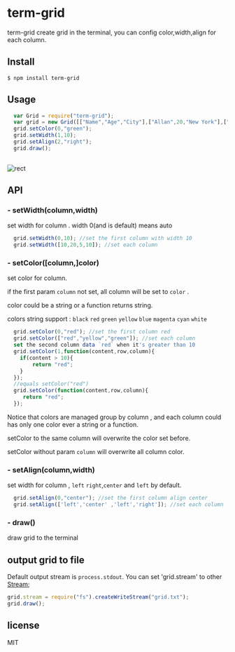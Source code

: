 # term-grid


term-grid create grid in the terminal, you can config color,width,align for each column.


## Install
  ```
  $ npm install term-grid
  ```

## Usage
```js
  var Grid = require("term-grid");
  var grid = new Grid([["Name","Age","City"],["Allan",20,"New York"],["Jack",30,"London"]]);
  grid.setColor(0,"green");
  grid.setWidth(1,10);
  grid.setAlign(2,"right");
  grid.draw();
  
```
![rect](https://raw.githubusercontent.com/mangix/term-grid/master/grid.png)

## API
### - setWidth(column,width)
set width for column .  width 0(and is default) means auto 
```js
  grid.setWidth(0,10); //set the first column with width 10
  grid.setWidth([10,20,5,10]); //set each column
```

### - setColor([column,]color)
set color for column.

if the first param `column` not set, all column will be set to `color` .

color could be a string or a function returns string.

colors string support : `black` `red` `green` `yellow` `blue` `magenta` `cyan` `white`
```js
  grid.setColor(0,"red"); //set the first column red
  grid.setColor(["red","yellow","green"]); //set each column
  set the second column data `red` when it's greater than 10
  grid.setColor(1,function(content,row,column){
    if(content > 10){
        return "red";
    }
  });
  //equals setColor("red")
  grid.setColor(function(content,row,column){
     return "red";
  });
```
Notice that colors are managed group by column , and each column could has only one color ever a string or a function.

setColor to the same column will overwrite the color set before.

setColor without param `column` will overwrite all column color.



### - setAlign(column,width)
set width for column , `left` `right`,`center`  and `left` by default.
```js
  grid.setAlign(0,"center"); //set the first column align center
  grid.setAlign(['left','center' ,'left','right']); //set each column
```

### - draw()
draw grid to the terminal


## output grid to file
Default output stream is `process.stdout`. You can set 'grid.stream' to other  [Stream](http://nodejs.org/api/stream.html#stream_class_stream_writable);
```js
grid.stream = require("fs").createWriteStream("grid.txt");
grid.draw();
```

## license
MIT

  

